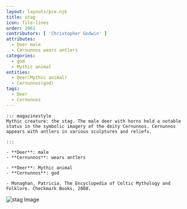 ```yaml
---
layout: layouts/pce.njk
title: stag
icon: file-lines
order: 2061
contributors: [ 'Christopher Godwin' ]
attributes:
  - Deer male
  - Cernunnos wears antlers
categories:
  - god
  - Mythic animal
entities:
  - Deer(Mythic animal)
  - Cernunnos(god)
tags:
  - Deer
  - Cernunnos
---
```

``` tab [group1:Info]
::: magazinestyle
Mythic creature: the stag. The male deer with horns held a notable status in the symbolic imagery of the deity Cernunnos. Cernunnos appears with antlers in various sculptures and reliefs.

:::
```
``` tab [group1:Attributes]
- **Deer**: male
- **Cernunnos**: wears antlers
```
``` tab [group1:Entities]
- **Deer**: Mythic animal
- **Cernunnos**: god
```
``` tab [group1:Sources]
- Monaghan, Patricia. The Encyclopedia of Celtic Mythology and Folklore. Checkmark Books, 2008.
```
![stag Image](https://upload.wikimedia.org/wikipedia/commons/6/67/Cervidae1.jpg)
